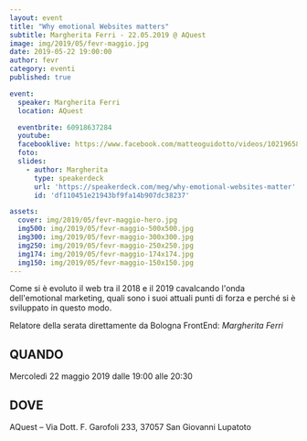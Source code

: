 ```yaml
---
layout: event
title: "Why emotional Websites matters"
subtitle: Margherita Ferri - 22.05.2019 @ AQuest
image: img/2019/05/fevr-maggio.jpg
date: 2019-05-22 19:00:00
author: fevr
category: eventi
published: true

event:
  speaker: Margherita Ferri
  location: AQuest

  eventbrite: 60918637284
  youtube:
  facebooklive: https://www.facebook.com/matteoguidotto/videos/10219658810044688/
  foto: 
  slides: 
    - author: Margherita
      type: speakerdeck
      url: 'https://speakerdeck.com/meg/why-emotional-websites-matter'
      id: 'df110451e21943bf9fa14b907dc38237'

assets:
  cover: img/2019/05/fevr-maggio-hero.jpg
  img500: img/2019/05/fevr-maggio-500x500.jpg
  img300: img/2019/05/fevr-maggio-300x300.jpg
  img250: img/2019/05/fevr-maggio-250x250.jpg
  img174: img/2019/05/fevr-maggio-174x174.jpg
  img150: img/2019/05/fevr-maggio-150x150.jpg
---
```


Come si è evoluto il web tra il 2018 e il 2019 cavalcando l'onda dell'emotional marketing, quali sono i suoi attuali punti di forza e perché si è sviluppato in questo modo.

Relatore della serata direttamente da Bologna FrontEnd: *Margherita Ferri*

## QUANDO

Mercoledì 22 maggio 2019 dalle 19:00 alle 20:30

## DOVE

AQuest – Via Dott. F. Garofoli 233, 37057 San Giovanni Lupatoto

